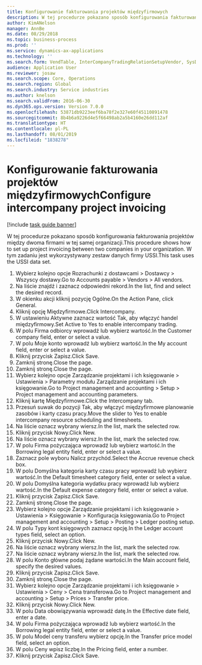 ```yaml
---
title: Konfigurowanie fakturowania projektów międzyfirmowych
description: W tej procedurze pokazano sposób konfigurowania fakturowania projektów między dwoma firmami w tej samej organizacji.
author: KimANelson
manager: AnnBe
ms.date: 08/29/2018
ms.topic: business-process
ms.prod: ''
ms.service: dynamics-ax-applications
ms.technology: ''
ms.search.form: VendTable, InterCompanyTradingRelationSetupVendor, SysDataAreaSelectLookup, ProjParameters, ProjPosting, ProjTransferPrice
audience: Application User
ms.reviewer: josaw
ms.search.scope: Core, Operations
ms.search.region: Global
ms.search.industry: Service industries
ms.author: knelson
ms.search.validFrom: 2016-06-30
ms.dyn365.ops.version: Version 7.0.0
ms.openlocfilehash: 53871db9223eef6ba78f2e327e60f45110891478
ms.sourcegitcommit: 8b4b6a9226d4e5f66498ab2a5b4160e26dd112af
ms.translationtype: HT
ms.contentlocale: pl-PL
ms.lasthandoff: 08/01/2019
ms.locfileid: "1838278"
---
```

# <a name="configure-intercompany-project-invoicing"></a><span data-ttu-id="06523-103">Konfigurowanie fakturowania projektów międzyfirmowych</span><span class="sxs-lookup"><span data-stu-id="06523-103">Configure intercompany project invoicing</span></span>

[!include [task guide banner](../../includes/task-guide-banner.md)]

<span data-ttu-id="06523-104">W tej procedurze pokazano sposób konfigurowania fakturowania projektów między dwoma firmami w tej samej organizacji.</span><span class="sxs-lookup"><span data-stu-id="06523-104">This procedure shows how to set up project invoicing between two companies in your organization.</span></span> <span data-ttu-id="06523-105">W tym zadaniu jest wykorzystywany zestaw danych firmy USSI.</span><span class="sxs-lookup"><span data-stu-id="06523-105">This task uses the USSI data set.</span></span>

1. <span data-ttu-id="06523-106">Wybierz kolejno opcje Rozrachunki z dostawcami > Dostawcy > Wszyscy dostawy.</span><span class="sxs-lookup"><span data-stu-id="06523-106">Go to Accounts payable > Vendors > All vendors.</span></span>
2. <span data-ttu-id="06523-107">Na liście znajdź i zaznacz odpowiedni rekord.</span><span class="sxs-lookup"><span data-stu-id="06523-107">In the list, find and select the desired record.</span></span>
3. <span data-ttu-id="06523-108">W okienku akcji kliknij pozycję Ogólne.</span><span class="sxs-lookup"><span data-stu-id="06523-108">On the Action Pane, click General.</span></span>
4. <span data-ttu-id="06523-109">Kliknij opcję Międzyfirmowe.</span><span class="sxs-lookup"><span data-stu-id="06523-109">Click Intercompany.</span></span>
5. <span data-ttu-id="06523-110">W ustawieniu Aktywne zaznacz wartość Tak, aby włączyć handel międzyfirmowy.</span><span class="sxs-lookup"><span data-stu-id="06523-110">Set Active to Yes to enable intercompany trading.</span></span>
6. <span data-ttu-id="06523-111">W polu Firma odbiorcy wprowadź lub wybierz wartość.</span><span class="sxs-lookup"><span data-stu-id="06523-111">In the Customer company field, enter or select a value.</span></span>
7. <span data-ttu-id="06523-112">W polu Moje konto wprowadź lub wybierz wartość.</span><span class="sxs-lookup"><span data-stu-id="06523-112">In the My account field, enter or select a value.</span></span>
8. <span data-ttu-id="06523-113">Kliknij przycisk Zapisz.</span><span class="sxs-lookup"><span data-stu-id="06523-113">Click Save.</span></span>
9. <span data-ttu-id="06523-114">Zamknij stronę.</span><span class="sxs-lookup"><span data-stu-id="06523-114">Close the page.</span></span>
10. <span data-ttu-id="06523-115">Zamknij stronę.</span><span class="sxs-lookup"><span data-stu-id="06523-115">Close the page.</span></span>
11. <span data-ttu-id="06523-116">Wybierz kolejno opcje Zarządzanie projektami i ich księgowanie > Ustawienia > Parametry modułu Zarządzanie projektami i ich księgowanie.</span><span class="sxs-lookup"><span data-stu-id="06523-116">Go to Project management and accounting > Setup > Project management and accounting parameters.</span></span>
12. <span data-ttu-id="06523-117">Kliknij kartę Międzyfirmowe.</span><span class="sxs-lookup"><span data-stu-id="06523-117">Click the Intercompany tab.</span></span>
13. <span data-ttu-id="06523-118">Przesuń suwak do pozycji Tak, aby włączyć międzyfirmowe planowanie zasobów i karty czasu pracy.</span><span class="sxs-lookup"><span data-stu-id="06523-118">Move the slider to Yes to enable intercompany resource scheduling and timesheets.</span></span>
14. <span data-ttu-id="06523-119">Na liście oznacz wybrany wiersz.</span><span class="sxs-lookup"><span data-stu-id="06523-119">In the list, mark the selected row.</span></span>
15. <span data-ttu-id="06523-120">Kliknij przycisk Nowy.</span><span class="sxs-lookup"><span data-stu-id="06523-120">Click New.</span></span>
16. <span data-ttu-id="06523-121">Na liście oznacz wybrany wiersz.</span><span class="sxs-lookup"><span data-stu-id="06523-121">In the list, mark the selected row.</span></span>
17. <span data-ttu-id="06523-122">W polu Firma pożyczająca wprowadź lub wybierz wartość.</span><span class="sxs-lookup"><span data-stu-id="06523-122">In the Borrowing legal entity field, enter or select a value.</span></span>
18. <span data-ttu-id="06523-123">Zaznacz pole wyboru Nalicz przychód.</span><span class="sxs-lookup"><span data-stu-id="06523-123">Select the Accrue revenue check box.</span></span>
19. <span data-ttu-id="06523-124">W polu Domyślna kategoria karty czasu pracy wprowadź lub wybierz wartość.</span><span class="sxs-lookup"><span data-stu-id="06523-124">In the Default timesheet category field, enter or select a value.</span></span>
20. <span data-ttu-id="06523-125">W polu Domyślna kategoria wydatku pracy wprowadź lub wybierz wartość.</span><span class="sxs-lookup"><span data-stu-id="06523-125">In the Default expense category field, enter or select a value.</span></span>
21. <span data-ttu-id="06523-126">Kliknij przycisk Zapisz.</span><span class="sxs-lookup"><span data-stu-id="06523-126">Click Save.</span></span>
22. <span data-ttu-id="06523-127">Zamknij stronę.</span><span class="sxs-lookup"><span data-stu-id="06523-127">Close the page.</span></span>
23. <span data-ttu-id="06523-128">Wybierz kolejno opcje Zarządzanie projektami i ich księgowanie > Ustawienia > Księgowanie > Konfiguracja księgowania.</span><span class="sxs-lookup"><span data-stu-id="06523-128">Go to Project management and accounting > Setup > Posting > Ledger posting setup.</span></span>
24. <span data-ttu-id="06523-129">W polu Typy kont księgowych zaznacz opcję.</span><span class="sxs-lookup"><span data-stu-id="06523-129">In the Ledger account types field, select an option.</span></span>
25. <span data-ttu-id="06523-130">Kliknij przycisk Nowy.</span><span class="sxs-lookup"><span data-stu-id="06523-130">Click New.</span></span>
26. <span data-ttu-id="06523-131">Na liście oznacz wybrany wiersz.</span><span class="sxs-lookup"><span data-stu-id="06523-131">In the list, mark the selected row.</span></span>
27. <span data-ttu-id="06523-132">Na liście oznacz wybrany wiersz.</span><span class="sxs-lookup"><span data-stu-id="06523-132">In the list, mark the selected row.</span></span>
28. <span data-ttu-id="06523-133">W polu Konto główne podaj żądane wartości.</span><span class="sxs-lookup"><span data-stu-id="06523-133">In the Main account field, specify the desired values.</span></span>
29. <span data-ttu-id="06523-134">Kliknij przycisk Zapisz.</span><span class="sxs-lookup"><span data-stu-id="06523-134">Click Save.</span></span>
30. <span data-ttu-id="06523-135">Zamknij stronę.</span><span class="sxs-lookup"><span data-stu-id="06523-135">Close the page.</span></span>
31. <span data-ttu-id="06523-136">Wybierz kolejno opcje Zarządzanie projektami i ich księgowanie > Ustawienia > Ceny > Cena transferowa.</span><span class="sxs-lookup"><span data-stu-id="06523-136">Go to Project management and accounting > Setup > Prices > Transfer price.</span></span>
32. <span data-ttu-id="06523-137">Kliknij przycisk Nowy.</span><span class="sxs-lookup"><span data-stu-id="06523-137">Click New.</span></span>
33. <span data-ttu-id="06523-138">W polu Data obowiązywania wprowadź datę.</span><span class="sxs-lookup"><span data-stu-id="06523-138">In the Effective date field, enter a date.</span></span>
34. <span data-ttu-id="06523-139">W polu Firma pożyczająca wprowadź lub wybierz wartość.</span><span class="sxs-lookup"><span data-stu-id="06523-139">In the Borrowing legal entity field, enter or select a value.</span></span>
35. <span data-ttu-id="06523-140">W polu Model ceny transferu wybierz opcję.</span><span class="sxs-lookup"><span data-stu-id="06523-140">In the Transfer price model field, select an option.</span></span>
36. <span data-ttu-id="06523-141">W polu Ceny wpisz liczbę.</span><span class="sxs-lookup"><span data-stu-id="06523-141">In the Pricing field, enter a number.</span></span>
37. <span data-ttu-id="06523-142">Kliknij przycisk Zapisz.</span><span class="sxs-lookup"><span data-stu-id="06523-142">Click Save.</span></span>

